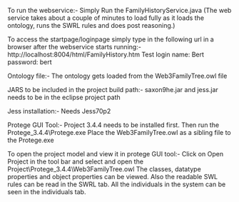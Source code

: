 
To run the webservice:- 
Simply Run the FamilyHistoryService.java
(The web service takes about a couple of minutes to load fully as it loads the ontology, runs the SWRL rules and does post reasoning.)


To access the startpage/loginpage simply type in the following url in a browser after the webservice starts running:-
http://localhost:8004/html/FamilyHistory.htm
Test login name: Bert
       password: bert


Ontology file:-
The ontology gets loaded from the Web3FamilyTree.owl file

JARS to be included in the project build path:-
saxon9he.jar
and 
jess.jar needs to be in the eclipse project path


Jess installation:-
Needs Jess70p2

Protege GUI Tool:-
Project 3.4.4 needs to be installed first.
Then run the Protege_3.4.4\Protege.exe
Place the Web3FamilyTree.owl as a sibling file to the Protege.exe

To open the project model and view it in protege GUI tool:-
Click on Open Project in the tool bar and select and open the Project\Protege_3.4.4\Web3FamilyTree.owl
The classes, datatype properties and object properties can be viewed.
Also the readable SWL rules can be read in the SWRL tab.
All the individuals in the system can be seen in the individuals tab.
